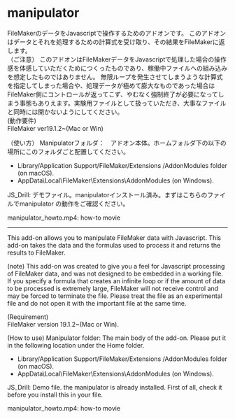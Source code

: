 # manipulator  
 FileMakerのデータをJavascriptで操作するためのアドオンです。
このアドオンはデータとそれを処理するための計算式を受け取り、その結果をFileMakerに返します。  
（ご注意）
このアドオンはFileMakerデータをJavascriptで処理した場合の操作感を体感していただくためにつくったものであり、稼働中ファイルへの組み込みを想定したものではありません。
無限ループを発生させてしまうような計算式を指定してしまった場合や、処理データが極めて膨大なものであった場合はFileMaker側にコントロールが返ってこず、やむなく強制終了が必要になってしまう事態もありえます。実験用ファイルとして扱っていただき、大事なファイルと同時には開かないようにしてください。  
(動作要件)  
FileMaker ver19.1.2~(Mac or Win)
  
（使い方）
Manipulatorフォルダ：　アドオン本体。ホームフォルダ下の以下の場所にこのフォルダごと配置してください。
* Library/Application Support/FileMaker/Extensions /AddonModules folder (on macOS).
* AppData\Local\FileMaker\Extensions\AddonModules (on Windows).

JS_Drill: デモファイル。manipulatorインストール済み。まずはこちらのファイルでmanipulator
の動作をご確認ください。

manipulator_howto.mp4: how-to movie


---------------------------------------------------------------------------------------------------------



This add-on allows you to manipulate FileMaker data with Javascript.
This add-on takes the data and the formulas used to process it and returns the results to FileMaker.
  
(note)
This add-on was created to give you a feel for Javascript processing of FileMaker data, and was not designed to be embedded in a working file.
If you specify a formula that creates an infinite loop or if the amount of data to be processed is extremely large, FileMaker will not receive control and may be forced to terminate the file. Please treat the file as an experimental file and do not open it with the important file at the same time.
  
 (Requirement)  
FileMaker version 19.1.2~(Mac or Win).
  
(How to use)
Manipulator folder: The main body of the add-on. Please put it in the following location under the Home folder.  
* Library/Application Support/FileMaker/Extensions /AddonModules folder (on macOS).
* AppData\Local\FileMaker\Extensions\AddonModules (on Windows).
  
JS_Drill: Demo file. the manipulator is already installed. First of all, check it before you install this in your file.
  
manipulator_howto.mp4: how-to movie
